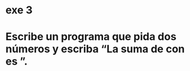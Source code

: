 # exe 3

# Escribe un programa que pida dos números y escriba “La suma de <numero-uno> con <numero-dos> es <resultado>”.
